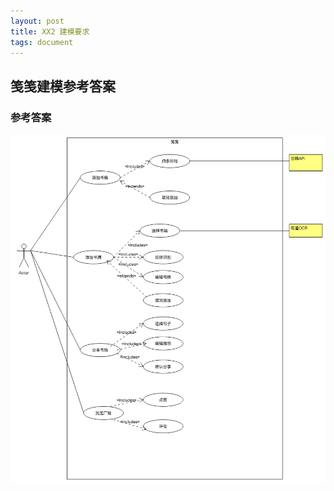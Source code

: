 ```yaml
---
layout: post
title: XX2 建模要求
tags: document
---
```


## 笺笺建模参考答案

### 参考答案

![](https://github.com/ChickenDinner8/ChickenDinner8.github.io/blob/master/public/UML/jianjian/use_case.png?raw=true)

